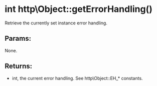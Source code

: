 # int http\Object::getErrorHandling()

Retrieve the currently set instance error handling.

## Params:

None.

## Returns:

* int, the current error handling. See http\Object::EH_* constants.

